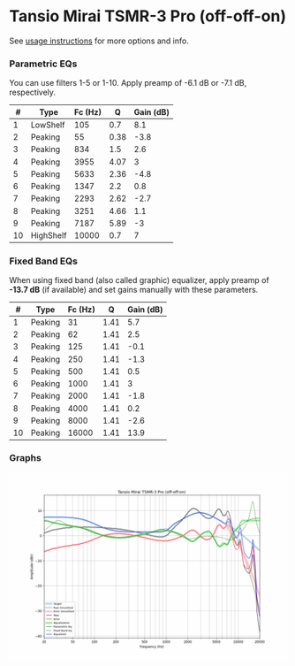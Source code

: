 # Tansio Mirai TSMR-3 Pro (off-off-on)
See [usage instructions](https://github.com/jaakkopasanen/AutoEq#usage) for more options and info.

### Parametric EQs
You can use filters 1-5 or 1-10. Apply preamp of -6.1 dB or -7.1 dB, respectively.

|   # | Type      |   Fc (Hz) |    Q |   Gain (dB) |
|-----|-----------|-----------|------|-------------|
|   1 | LowShelf  |       105 | 0.7  |         8.1 |
|   2 | Peaking   |        55 | 0.38 |        -3.8 |
|   3 | Peaking   |       834 | 1.5  |         2.6 |
|   4 | Peaking   |      3955 | 4.07 |         3   |
|   5 | Peaking   |      5633 | 2.36 |        -4.8 |
|   6 | Peaking   |      1347 | 2.2  |         0.8 |
|   7 | Peaking   |      2293 | 2.62 |        -2.7 |
|   8 | Peaking   |      3251 | 4.66 |         1.1 |
|   9 | Peaking   |      7187 | 5.89 |        -3   |
|  10 | HighShelf |     10000 | 0.7  |         7   |

### Fixed Band EQs
When using fixed band (also called graphic) equalizer, apply preamp of **-13.7 dB** (if available) and set gains manually with these parameters.

|   # | Type    |   Fc (Hz) |    Q |   Gain (dB) |
|-----|---------|-----------|------|-------------|
|   1 | Peaking |        31 | 1.41 |         5.7 |
|   2 | Peaking |        62 | 1.41 |         2.5 |
|   3 | Peaking |       125 | 1.41 |        -0.1 |
|   4 | Peaking |       250 | 1.41 |        -1.3 |
|   5 | Peaking |       500 | 1.41 |         0.5 |
|   6 | Peaking |      1000 | 1.41 |         3   |
|   7 | Peaking |      2000 | 1.41 |        -1.8 |
|   8 | Peaking |      4000 | 1.41 |         0.2 |
|   9 | Peaking |      8000 | 1.41 |        -2.6 |
|  10 | Peaking |     16000 | 1.41 |        13.9 |

### Graphs
![](./Tansio%20Mirai%20TSMR-3%20Pro%20(off-off-on).png)
